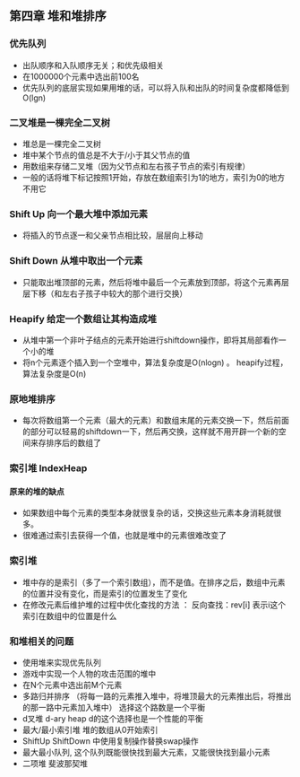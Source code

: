 ## 第四章 堆和堆排序

### 优先队列

* 出队顺序和入队顺序无关；和优先级相关
* 在1000000个元素中选出前100名
* 优先队列的底层实现如果用堆的话，可以将入队和出队的时间复杂度都降低到O(lgn)

### 二叉堆是一棵完全二叉树

* 堆总是一棵完全二叉树
* 堆中某个节点的值总是不大于/小于其父节点的值
* 用数组来存储二叉堆（因为父节点和左右孩子节点的索引有规律）
* 一般的话将堆下标记按照1开始，存放在数组索引为1的地方，索引为0的地方不用它

### Shift Up  向一个最大堆中添加元素

* 将插入的节点逐一和父亲节点相比较，层层向上移动

### Shift Down 从堆中取出一个元素

* 只能取出堆顶部的元素，然后将堆中最后一个元素放到顶部，将这个元素再层层下移（和左右子孩子中较大的那个进行交换）

### Heapify 给定一个数组让其构造成堆

* 从堆中第一个非叶子结点的元素开始进行shiftdown操作，即将其局部看作一个小的堆
* 将n个元素逐个插入到一个空堆中，算法复杂度是O(nlogn) 。 heapify过程，算法复杂度是O(n)

### 原地堆排序

* 每次将数组第一个元素（最大的元素）和数组末尾的元素交换一下，然后前面的部分可以轻易的shiftdown一下，然后再交换，这样就不用开辟一个新的空间来存排序后的数组了

### 索引堆 IndexHeap

#### 原来的堆的缺点

* 如果数组中每个元素的类型本身就很复杂的话，交换这些元素本身消耗就很多。
* 很难通过索引去获得一个值，也就是堆中的元素很难改变了

### 索引堆

* 堆中存的是索引（多了一个索引数组），而不是值。在排序之后，数组中元素的位置并没有变化，而是索引的位置发生了变化
*  在修改元素后维护堆的过程中优化查找的方法 ： 反向查找：rev[i] 表示i这个索引在数组中的位置是什么

### 和堆相关的问题

* 使用堆来实现优先队列
* 游戏中实现一个人物的攻击范围的堆中
* 在N个元素中选出前M个元素
* 多路归并排序 （将每一路的元素推入堆中，将堆顶最大的元素推出后，将推出的那一路中元素加入堆中） 选择这个路数是一个平衡 
* d叉堆  d-ary heap  d的这个选择也是一个性能的平衡
* 最大/最小索引堆  堆的数组从0开始索引
* ShiftUp  ShiftDown 中使用复制操作替换swap操作
* 最大最小队列, 这个队列既能很快找到最大元素，又能很快找到最小元素
* 二项堆 斐波那契堆



